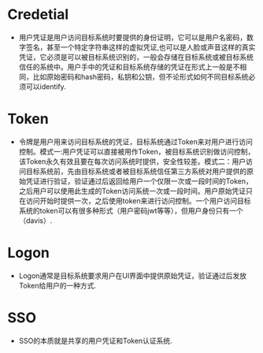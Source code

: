 
# Credetial
- 用户凭证是用户访问目标系统时要提供的身份证明，它可以是用户名密码，数字签名，甚至一个特定字符串这样的虚拟凭证,也可以是人脸或声音这样的真实凭证，它必须是可以被目标系统识别的，一般会存储在目标系统或被目标系统信任的系统中。用户手中的凭证和目标系统存储的凭证在形式上一般是不相同，比如原始密码和hash密码，私钥和公钥，但不论形式如何不同目标系统必须可以identify.

# Token
- 令牌是用户用来访问目标系统的凭证，目标系统通过Token来对用户进行访问控制。模式一:用户凭证可以直接被用作Token，被目标系统识别做访问控制，该Token永久有效且要在每次访问系统时提供，安全性较差。模式二：用户访问目标系统前，先由目标系统或者被目标系统信任第三方系统对用户提供的原始凭证进行验证，验证通过后返回给用户一个仅限一次或一段时间的Token，之后用户可以使用此生成的Token访问系统一次或一段时间。用户原始凭证只在访问开始时提供一次，之后使用token来进行访问控制。一个用户访问目标系统的token可以有很多种形式（用户密码jwt等等），但用户身份只有一个（davis）.

# Logon
- Logon通常是目标系统要求用户在UI界面中提供原始凭证，验证通过后发放Token给用户的一种方式.

# SSO
- SSO的本质就是共享的用户凭证和Token认证系统.